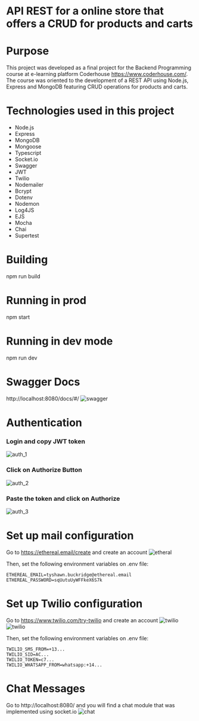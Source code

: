 # API REST for a online store that offers a CRUD for products and carts

# Purpose
This project was developed as a final project for the Backend Programming course at e-learning platform Coderhouse https://www.coderhouse.com/. 
The course was oriented to the development of a REST API using Node.js, Express and MongoDB featuring CRUD operations for products and carts.

# Technologies used in this project
- Node.js
- Express
- MongoDB
- Mongoose
- Typescript
- Socket.io
- Swagger
- JWT
- Twilio
- Nodemailer
- Bcrypt
- Dotenv
- Nodemon
- Log4JS
- EJS
- Mocha
- Chai
- Supertest

# Building
npm run build

# Running in prod

npm start

# Running in dev mode

npm run dev

# Swagger Docs
http://localhost:8080/docs/#/
![swagger](/swagger_api.JPG "Swagger")

# Authentication

### Login and copy JWT token
![auth_1](/auth_1.JPG "auth_1")
### Click on Authorize Button
![auth_2](/auth_2.JPG "auth_2")
### Paste the token and click on Authorize
![auth_3](/auth_3.JPG "auth_3")


# Set up mail configuration
Go to https://ethereal.email/create and create an account
![etheral](/ethereal.JPG "Mail Configuration")

Then, set the following environment variables on .env file:
```dotenv
ETHEREAL_EMAIL=tyshawn.buckridge@ethereal.email
ETHEREAL_PASSWORD=sqUutuUyWFFkeX6S7k
```

# Set up Twilio configuration
Go to https://www.twilio.com/try-twilio and create an account
![twilio](/twilio.JPG "Twilio Configuration")
![twilio](/twilio2.JPG "Twilio Configuration Whatsapp")

Then, set the following environment variables on .env file:
```dotenv
TWILIO_SMS_FROM=+13...
TWILIO_SID=AC...
TWILIO_TOKEN=c7...
TWILIO_WHATSAPP_FROM=whatsapp:+14...
```

# Chat Messages
Go to http://localhost:8080/ and you will find a chat module that was implemented using socket.io
![chat](/chat.JPG "Chat Messages")
